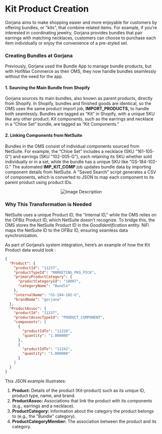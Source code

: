 ﻿# <a name="_jvw8vlt8r96"></a>**Kit Product Creation** 
Gorjana aims to make shopping easier and more enjoyable for customers by offering bundles, or "kits", that combine related items. For example, if you’re interested in coordinating jewelry, Gorjana provides bundles that pair earrings with matching necklaces, customers can choose to purchase each item individually or enjoy the convenience of a pre-styled set.
### <a name="_5st0nlzeiktv"></a>**Creating Bundles at Gorjana**
Previously, Gorjana used the Bundle App to manage bundle products, but with HotWax Commerce as their OMS, they now handle bundles seamlessly without the need for the app.
#### <a name="_528yrqr0ttw5"></a>**1. Sourcing the Main Bundle from Shopify**
Gorjana sources its main bundles, also known as parent products, directly from Shopify. In Shopify, bundles and finished goods are identical, so the OMS uses the same product import job, **IMPORT\_PRODUCTS,** to handle both seamlessly. Bundles are tagged as “Kit” in Shopify, with a unique SKU like any other product. Kit components, such as the earrings and necklace in a “Chloe Set” bundle, are tagged as “Kit Components.”
#### <a name="_1t8otou35s5y"></a>**2. Linking Components from NetSuite**
Bundles in the OMS consist of individual components sourced from NetSuite. For example, the “Chloe Set” includes a necklace (SKU "161-105-G") and earrings (SKU "102-005-G"), each retaining its SKU whether sold individually or in a set, while the bundle has a unique SKU like "GS-184-102-G." The automated **IMP\_KIT\_COMP** job updates bundle data by importing component details from NetSuite. A "Saved Search" script generates a CSV of components, which is converted to JSON to map each component to its parent product using product IDs.
<p align="center">
  <img src="https://github.com/prachi872/oms-documentation-1/blob/implementations-pub/gorjana/.gitbook/assets/Kit_Product_Creation.jpeg?raw=true" alt="Image Description">
</p>

### **Why This Transformation is Needed**

NetSuite uses a unique Product ID, the "Internal ID," while the OMS relies on the OFBiz Product ID, which NetSuite doesn't recognize. To bridge this, the OMS stores the NetSuite Product ID in the *GoodIdentification* entity. NiFi maps the NetSuite ID to the OFBiz ID, ensuring seamless data synchronization.

As part of Gorjana’s system integration, here’s an example of how the Kit Product data would look :

```json
{
  "Product": {
    "productId": "11237",
    "productTypeId": "MARKETING_PKG_PICK",
    "primaryProductCategory": {
      "productCategoryId": "10007",
      "categoryName": "Bundle"
    },
    "internalName": "GS-184-102-G",
    "brandName": "gorjana"
  },
  "ProductAssoc": {
    "productId": "11237",
    "productAssocTypeId": "PRODUCT_COMPONENT",
    "components": [
      {
        "productIdTo": "11228",
        "quantity": "1.000000"
      },
      {
        "productIdTo": "11242",
        "quantity": "1.000000"
      }
    ]
  }
}
```

This JSON example illustrates:

1. **Product:** Details of the product (Kit-product) such as its unique ID, product type, name, and brand.
1. **ProductAssoc:** Associations that link the product with its components (e.g., earrings and a necklace).
1. **ProductCategory:** Information about the category the product belongs to (e.g., the "Bundle" category).
1. **ProductCategoryMember:** The association between the product and its category.


## <a name="_9c59nrmeqhmd"></a>                         


